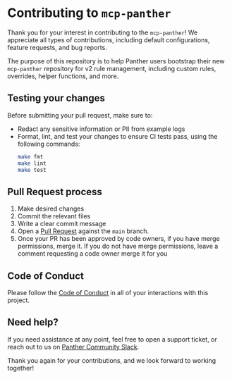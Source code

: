 # Contributing to `mcp-panther`

Thank you for your interest in contributing to the `mcp-panther`! We appreciate all types of contributions, including default configurations, feature requests, and bug reports.

The purpose of this repository is to help Panther users bootstrap their new `mcp-panther` repository for v2 rule management, including custom rules, overrides, helper functions, and more.

## Testing your changes

Before submitting your pull request, make sure to:

- Redact any sensitive information or PII from example logs
- Format, lint, and test your changes to ensure CI tests pass, using the following commands:
  ```bash
  make fmt
  make lint
  make test
  ```

## Pull Request process

1. Make desired changes
2. Commit the relevant files
3. Write a clear commit message
4. Open a [Pull Request](https://github.com/panther-labs/mcp-panther/pulls) against the `main` branch.
5. Once your PR has been approved by code owners, if you have merge permissions, merge it. If you do not have merge permissions, leave a comment requesting a code owner merge it for you

## Code of Conduct

Please follow the [Code of Conduct](https://github.com/panther-labs/mcp-panther/blob/main/CODE_OF_CONDUCT.md)
in all of your interactions with this project.

## Need help?

If you need assistance at any point, feel free to open a support ticket, or reach out to us on [Panther Community Slack](https://pnthr.io/community).

Thank you again for your contributions, and we look forward to working together!
